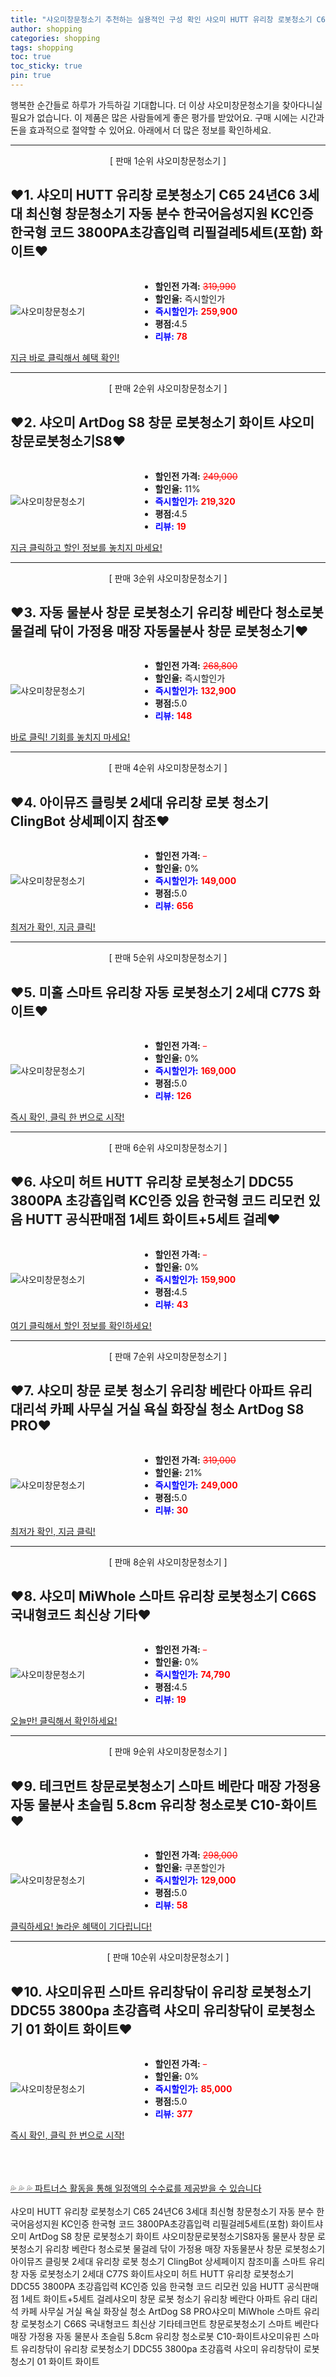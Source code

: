 ```yaml
---
title: "샤오미창문청소기 추천하는 실용적인 구성 확인 샤오미 HUTT 유리창 로봇청소기 C65"
author: shopping
categories: shopping
tags: shopping
toc: true
toc_sticky: true
pin: true
---
```

행복한 순간들로 하루가 가득하길 기대합니다. 더 이상 샤오미창문청소기을 찾아다니실 필요가 없습니다. 이 제품은 많은 사람들에게 좋은 평가를 받았어요. 구매 시에는 시간과 돈을 효과적으로 절약할 수 있어요. 아래에서 더 많은 정보를 확인하세요.

---
<p class="toplist" style="margin: 0 auto; display: block; width: fit-content;">[ 판매 1순위 샤오미창문청소기 ]</p>

<h2><strong>❤️1. 샤오미 HUTT 유리창 로봇청소기 C65 24년C6 3세대 최신형 창문청소기 자동 분수 한국어음성지원 KC인증 한국형 코드 3800PA초강흡입력 리필걸레5세트(포함) 화이트❤️</strong></h2>

<div style="display: flex; align-items: center;">
    <div style="flex: 0.4;">
        <img src="https://thumbnail6.coupangcdn.com/thumbnails/remote/230x230ex/image/vendor_inventory/f337/743e131864e76d6922c097b12cfc4bdd9ba9d095d811978e043a37bcbdee.jpg" alt="샤오미창문청소기" style="max-width: 100%;">
    </div>
    <div style="flex: 0.6; margin-left: 10px;">
        <ul>
            <li><strong>할인전 가격:</strong> <del style="color: red;">319,990</del></li>
            <li><strong>할인율:</strong> 즉시할인가</li>
            <li><span style='color:blue'><strong>즉시할인가:</strong></span> <span style='color:red'><strong>259,900</strong></span></li>
            <li><strong>평점:</strong>4.5</li>
            <li><span style='color:blue'><strong>리뷰:</strong></span> <span style='color:red'><strong>78</strong></span></li>
        </ul>
    </div>
</div>
<div class="center">
    <a href="https://William4Davisa.github.io?lptag=AF9450613&subid=githubio&pageKey=7728339170&traceid=V0-153&itemId=22916453259&vendorItemId=89674427081" class="myButton">
        지금 바로 클릭해서 혜택 확인!
    </a>
</div>


---
<p class="toplist" style="margin: 0 auto; display: block; width: fit-content;">[ 판매 2순위 샤오미창문청소기 ]</p>

<h2><strong>❤️2. 샤오미 ArtDog S8 창문 로봇청소기 화이트 샤오미창문로봇청소기S8❤️</strong></h2>

<div style="display: flex; align-items: center;">
    <div style="flex: 0.4;">
        <img src="https://thumbnail9.coupangcdn.com/thumbnails/remote/230x230ex/image/vendor_inventory/1965/e6209116480e5555b596b4e6b1144b895cc1e8d651a173f44d8971971da3.JPG" alt="샤오미창문청소기" style="max-width: 100%;">
    </div>
    <div style="flex: 0.6; margin-left: 10px;">
        <ul>
            <li><strong>할인전 가격:</strong> <del style="color: red;">249,000</del></li>
            <li><strong>할인율:</strong> 11%</li>
            <li><span style='color:blue'><strong>즉시할인가:</strong></span> <span style='color:red'><strong>219,320</strong></span></li>
            <li><strong>평점:</strong>4.5</li>
            <li><span style='color:blue'><strong>리뷰:</strong></span> <span style='color:red'><strong>19</strong></span></li>
        </ul>
    </div>
</div>
<div class="center">
    <a href="https://William4Davisa.github.io?lptag=AF9450613&subid=githubio&pageKey=8171282420&traceid=V0-153&itemId=23339578628&vendorItemId=90371081762" class="myButton">
        지금 클릭하고 할인 정보를 놓치지 마세요!
    </a>
</div>


---
<p class="toplist" style="margin: 0 auto; display: block; width: fit-content;">[ 판매 3순위 샤오미창문청소기 ]</p>

<h2><strong>❤️3. 자동 물분사 창문 로봇청소기 유리창 베란다 청소로봇 물걸레 닦이 가정용 매장 자동물분사 창문 로봇청소기❤️</strong></h2>

<div style="display: flex; align-items: center;">
    <div style="flex: 0.4;">
        <img src="https://thumbnail7.coupangcdn.com/thumbnails/remote/230x230ex/image/vendor_inventory/e1a8/18169884c51ac72045a789f4cf5fcba833a81f8f3c576554231ffbef2180.png" alt="샤오미창문청소기" style="max-width: 100%;">
    </div>
    <div style="flex: 0.6; margin-left: 10px;">
        <ul>
            <li><strong>할인전 가격:</strong> <del style="color: red;">268,800</del></li>
            <li><strong>할인율:</strong> 즉시할인가</li>
            <li><span style='color:blue'><strong>즉시할인가:</strong></span> <span style='color:red'><strong>132,900</strong></span></li>
            <li><strong>평점:</strong>5.0</li>
            <li><span style='color:blue'><strong>리뷰:</strong></span> <span style='color:red'><strong>148</strong></span></li>
        </ul>
    </div>
</div>
<div class="center">
    <a href="https://William4Davisa.github.io?lptag=AF9450613&subid=githubio&pageKey=7675737730&traceid=V0-153&itemId=20488597276&vendorItemId=87731317593" class="myButton">
        바로 클릭! 기회를 놓치지 마세요!
    </a>
</div>


---
<p class="toplist" style="margin: 0 auto; display: block; width: fit-content;">[ 판매 4순위 샤오미창문청소기 ]</p>

<h2><strong>❤️4. 아이뮤즈 클링봇 2세대 유리창 로봇 청소기 ClingBot 상세페이지 참조❤️</strong></h2>

<div style="display: flex; align-items: center;">
    <div style="flex: 0.4;">
        <img src="https://thumbnail9.coupangcdn.com/thumbnails/remote/230x230ex/image/rs_quotation_api/xiemxbpm/9abb1c10cf5e4e5aac7ccca625e82652.jpg" alt="샤오미창문청소기" style="max-width: 100%;">
    </div>
    <div style="flex: 0.6; margin-left: 10px;">
        <ul>
            <li><strong>할인전 가격:</strong> <del style="color: red;">-</del></li>
            <li><strong>할인율:</strong> 0%</li>
            <li><span style='color:blue'><strong>즉시할인가:</strong></span> <span style='color:red'><strong>149,000</strong></span></li>
            <li><strong>평점:</strong>5.0</li>
            <li><span style='color:blue'><strong>리뷰:</strong></span> <span style='color:red'><strong>656</strong></span></li>
        </ul>
    </div>
</div>
<div class="center">
    <a href="https://William4Davisa.github.io?lptag=AF9450613&subid=githubio&pageKey=5480143340&traceid=V0-153&itemId=8450569418&vendorItemId=75738165197" class="myButton">
        최저가 확인, 지금 클릭!
    </a>
</div>


---
<p class="toplist" style="margin: 0 auto; display: block; width: fit-content;">[ 판매 5순위 샤오미창문청소기 ]</p>

<h2><strong>❤️5. 미홀 스마트 유리창 자동 로봇청소기 2세대 C77S 화이트❤️</strong></h2>

<div style="display: flex; align-items: center;">
    <div style="flex: 0.4;">
        <img src="https://thumbnail6.coupangcdn.com/thumbnails/remote/230x230ex/image/retail/images/2022/09/29/9/0/35398deb-782b-4022-8006-f0781f4467f0.jpg" alt="샤오미창문청소기" style="max-width: 100%;">
    </div>
    <div style="flex: 0.6; margin-left: 10px;">
        <ul>
            <li><strong>할인전 가격:</strong> <del style="color: red;">-</del></li>
            <li><strong>할인율:</strong> 0%</li>
            <li><span style='color:blue'><strong>즉시할인가:</strong></span> <span style='color:red'><strong>169,000</strong></span></li>
            <li><strong>평점:</strong>5.0</li>
            <li><span style='color:blue'><strong>리뷰:</strong></span> <span style='color:red'><strong>126</strong></span></li>
        </ul>
    </div>
</div>
<div class="center">
    <a href="https://William4Davisa.github.io?lptag=AF9450613&subid=githubio&pageKey=6809144283&traceid=V0-153&itemId=16103187047&vendorItemId=83300479684" class="myButton">
        즉시 확인, 클릭 한 번으로 시작!
    </a>
</div>


---
<p class="toplist" style="margin: 0 auto; display: block; width: fit-content;">[ 판매 6순위 샤오미창문청소기 ]</p>

<h2><strong>❤️6. 샤오미 허트 HUTT 유리창 로봇청소기 DDC55 3800PA 초강흡입력 KC인증 있음 한국형 코드 리모컨 있음 HUTT 공식판매점 1세트 화이트+5세트 걸레❤️</strong></h2>

<div style="display: flex; align-items: center;">
    <div style="flex: 0.4;">
        <img src="https://thumbnail9.coupangcdn.com/thumbnails/remote/230x230ex/image/vendor_inventory/cc3e/2e3703a5ed5f235c83e487545313ec2b3706f9e11ac0187730568d43c4d1.jpg" alt="샤오미창문청소기" style="max-width: 100%;">
    </div>
    <div style="flex: 0.6; margin-left: 10px;">
        <ul>
            <li><strong>할인전 가격:</strong> <del style="color: red;">-</del></li>
            <li><strong>할인율:</strong> 0%</li>
            <li><span style='color:blue'><strong>즉시할인가:</strong></span> <span style='color:red'><strong>159,900</strong></span></li>
            <li><strong>평점:</strong>4.5</li>
            <li><span style='color:blue'><strong>리뷰:</strong></span> <span style='color:red'><strong>43</strong></span></li>
        </ul>
    </div>
</div>
<div class="center">
    <a href="https://William4Davisa.github.io?lptag=AF9450613&subid=githubio&pageKey=7723070336&traceid=V0-153&itemId=20732445489&vendorItemId=87803042361" class="myButton">
        여기 클릭해서 할인 정보를 확인하세요!
    </a>
</div>


---
<p class="toplist" style="margin: 0 auto; display: block; width: fit-content;">[ 판매 7순위 샤오미창문청소기 ]</p>

<h2><strong>❤️7. 샤오미 창문 로봇 청소기 유리창 베란다 아파트 유리 대리석 카페 사무실 거실 욕실 화장실 청소 ArtDog S8 PRO❤️</strong></h2>

<div style="display: flex; align-items: center;">
    <div style="flex: 0.4;">
        <img src="https://thumbnail7.coupangcdn.com/thumbnails/remote/230x230ex/image/vendor_inventory/d5d2/9a96a3ae6b95b870cf63bfd3e9bb8a32bdc07d8af1cb97fae1a24e3a6313.jpg" alt="샤오미창문청소기" style="max-width: 100%;">
    </div>
    <div style="flex: 0.6; margin-left: 10px;">
        <ul>
            <li><strong>할인전 가격:</strong> <del style="color: red;">319,000</del></li>
            <li><strong>할인율:</strong> 21%</li>
            <li><span style='color:blue'><strong>즉시할인가:</strong></span> <span style='color:red'><strong>249,000</strong></span></li>
            <li><strong>평점:</strong>5.0</li>
            <li><span style='color:blue'><strong>리뷰:</strong></span> <span style='color:red'><strong>30</strong></span></li>
        </ul>
    </div>
</div>
<div class="center">
    <a href="https://William4Davisa.github.io?lptag=AF9450613&subid=githubio&pageKey=8177095969&traceid=V0-153&itemId=23370393211&vendorItemId=90400577704" class="myButton">
        최저가 확인, 지금 클릭!
    </a>
</div>


---
<p class="toplist" style="margin: 0 auto; display: block; width: fit-content;">[ 판매 8순위 샤오미창문청소기 ]</p>

<h2><strong>❤️8. 샤오미 MiWhole 스마트 유리창 로봇청소기 C66S 국내형코드 최신상 기타❤️</strong></h2>

<div style="display: flex; align-items: center;">
    <div style="flex: 0.4;">
        <img src="https://thumbnail7.coupangcdn.com/thumbnails/remote/230x230ex/image/vendor_inventory/9766/2ae0e20f48a3af969af258a1468ebca01e2188c38f596d45572512312e18.jpg" alt="샤오미창문청소기" style="max-width: 100%;">
    </div>
    <div style="flex: 0.6; margin-left: 10px;">
        <ul>
            <li><strong>할인전 가격:</strong> <del style="color: red;">-</del></li>
            <li><strong>할인율:</strong> 0%</li>
            <li><span style='color:blue'><strong>즉시할인가:</strong></span> <span style='color:red'><strong>74,790</strong></span></li>
            <li><strong>평점:</strong>4.5</li>
            <li><span style='color:blue'><strong>리뷰:</strong></span> <span style='color:red'><strong>19</strong></span></li>
        </ul>
    </div>
</div>
<div class="center">
    <a href="https://William4Davisa.github.io?lptag=AF9450613&subid=githubio&pageKey=6964110326&traceid=V0-153&itemId=16964861278&vendorItemId=78375451701" class="myButton">
        오늘만! 클릭해서 확인하세요!
    </a>
</div>


---
<p class="toplist" style="margin: 0 auto; display: block; width: fit-content;">[ 판매 9순위 샤오미창문청소기 ]</p>

<h2><strong>❤️9. 테크먼트 창문로봇청소기 스마트 베란다 매장 가정용 자동 물분사 초슬림 5.8cm 유리창 청소로봇 C10-화이트❤️</strong></h2>

<div style="display: flex; align-items: center;">
    <div style="flex: 0.4;">
        <img src="https://thumbnail8.coupangcdn.com/thumbnails/remote/230x230ex/image/vendor_inventory/6d8d/1208d237c28c7b1fe3ef3dde973926791236511aacb72b758e5bdfe58e9d.jpg" alt="샤오미창문청소기" style="max-width: 100%;">
    </div>
    <div style="flex: 0.6; margin-left: 10px;">
        <ul>
            <li><strong>할인전 가격:</strong> <del style="color: red;">298,000</del></li>
            <li><strong>할인율:</strong> 쿠폰할인가</li>
            <li><span style='color:blue'><strong>즉시할인가:</strong></span> <span style='color:red'><strong>129,000</strong></span></li>
            <li><strong>평점:</strong>5.0</li>
            <li><span style='color:blue'><strong>리뷰:</strong></span> <span style='color:red'><strong>58</strong></span></li>
        </ul>
    </div>
</div>
<div class="center">
    <a href="https://William4Davisa.github.io?lptag=AF9450613&subid=githubio&pageKey=8215175162&traceid=V0-153&itemId=23595599962&vendorItemId=90731736911" class="myButton">
        클릭하세요! 놀라운 혜택이 기다립니다!
    </a>
</div>


---
<p class="toplist" style="margin: 0 auto; display: block; width: fit-content;">[ 판매 10순위 샤오미창문청소기 ]</p>

<h2><strong>❤️10. 샤오미유핀 스마트 유리창닦이 유리창 로봇청소기 DDC55 3800pa 초강흡력 샤오미 유리창닦이 로봇청소기 01 화이트 화이트❤️</strong></h2>

<div style="display: flex; align-items: center;">
    <div style="flex: 0.4;">
        <img src="https://thumbnail7.coupangcdn.com/thumbnails/remote/230x230ex/image/vendor_inventory/5a0e/fa626f72a9c8b36d344127b49adf4a98e001277348e64bf5fe4b93565828.jpg" alt="샤오미창문청소기" style="max-width: 100%;">
    </div>
    <div style="flex: 0.6; margin-left: 10px;">
        <ul>
            <li><strong>할인전 가격:</strong> <del style="color: red;">-</del></li>
            <li><strong>할인율:</strong> 0%</li>
            <li><span style='color:blue'><strong>즉시할인가:</strong></span> <span style='color:red'><strong>85,000</strong></span></li>
            <li><strong>평점:</strong>5.0</li>
            <li><span style='color:blue'><strong>리뷰:</strong></span> <span style='color:red'><strong>377</strong></span></li>
        </ul>
    </div>
</div>
<div class="center">
    <a href="https://William4Davisa.github.io?lptag=AF9450613&subid=githubio&pageKey=6431745062&traceid=V0-153&itemId=13883551551&vendorItemId=70353752400" class="myButton">
        즉시 확인, 클릭 한 번으로 시작!
    </a>
</div>

<br><br><br>[💦 💦 💦 파트너스 활동을 통해 일정액의 수수료를 제공받을 수 있습니다](https://link.coupang.com/a/bcpT2c)<br><br>샤오미 HUTT 유리창 로봇청소기 C65 24년C6 3세대 최신형 창문청소기 자동 분수 한국어음성지원 KC인증 한국형 코드 3800PA초강흡입력 리필걸레5세트(포함) 화이트샤오미 ArtDog S8 창문 로봇청소기 화이트 샤오미창문로봇청소기S8자동 물분사 창문 로봇청소기 유리창 베란다 청소로봇 물걸레 닦이 가정용 매장 자동물분사 창문 로봇청소기아이뮤즈 클링봇 2세대 유리창 로봇 청소기 ClingBot 상세페이지 참조미홀 스마트 유리창 자동 로봇청소기 2세대 C77S 화이트샤오미 허트 HUTT 유리창 로봇청소기 DDC55 3800PA 초강흡입력 KC인증 있음 한국형 코드 리모컨 있음 HUTT 공식판매점 1세트 화이트+5세트 걸레샤오미 창문 로봇 청소기 유리창 베란다 아파트 유리 대리석 카페 사무실 거실 욕실 화장실 청소 ArtDog S8 PRO샤오미 MiWhole 스마트 유리창 로봇청소기 C66S 국내형코드 최신상 기타테크먼트 창문로봇청소기 스마트 베란다 매장 가정용 자동 물분사 초슬림 5.8cm 유리창 청소로봇 C10-화이트샤오미유핀 스마트 유리창닦이 유리창 로봇청소기 DDC55 3800pa 초강흡력 샤오미 유리창닦이 로봇청소기 01 화이트 화이트